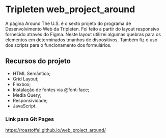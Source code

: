 # Tripleten web_project_around

A página Around The U.S. é o sexto projeto do programa de Desenvolvimento Web da Tripleten. Foi feito a partir do layout responsivo fornecido através do Figma.
Neste layout utilizei algumas quebras para os elementos em determinados tmanhos de dispositivos. Também fiz o uso dos scripts para o funcionamento dos formulários.

## Recursos do projeto

- HTML Semântico;
- Grid Layout;
- Flexbox;
- Instalação de fontes via @font-face;
- Media Query;
- Responsividade;
- JavaScript.

### Link para Git Pages

https://roastoffel.github.io/web_project_around/
